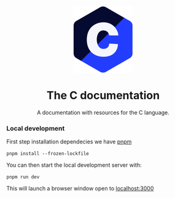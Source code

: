 <p align="center">
  <img src="./public/CPresentation.png" alt="The C Logo">
</p>

<h1 align="center">The C documentation</h1>

<p align="center">A documentation with resources for the C language.</p>

### Local development

First step installation dependecies we have [pnpm](https://pnpm.io)

```console
pnpm install --frozen-lockfile
```

You can then start the local development server with:

```console
pnpm run dev
```

This will launch a browser window open to [localhost:3000](http://localhost:300)

